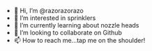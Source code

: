 - 👋 Hi, I’m @razorazorazo
- 👀 I’m interested in sprinklers
- 🌱 I’m currently learning  about nozzle heads
- 💞️ I’m looking to collaborate on Github
- 📫 How to reach me...tap me on the shoulder!

<!---
razorazorazo/razorazorazo is a ✨ special ✨ repository because its `README.md` (this file) appears on your GitHub profile.
You can click the Preview link to take a look at your changes.
--->
